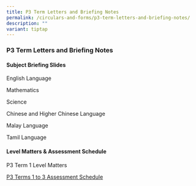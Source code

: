 ```yaml
---
title: P3 Term Letters and Briefing Notes
permalink: /circulars-and-forms/p3-term-letters-and-briefing-notes/
description: ""
variant: tiptap
---
```

<h3>P3 Term Letters and Briefing Notes</h3>
<p></p>
<h4>Subject Briefing Slides</h4>
<p>English Language</p>
<p>Mathematics</p>
<p>Science</p>
<p>Chinese and Higher Chinese Language</p>
<p>Malay Language</p>
<p>Tamil Language</p>
<p></p>
<h4>Level Matters &amp; Assessment Schedule</h4>
<p>P3 Term 1 Level Matters</p>
<p><a href="/files/2025_P3_Term_1_3_Assessment_Schedule.pdf" rel="noopener nofollow" target="_blank">P3 Terms 1 to 3 Assessment Schedule</a>
</p>